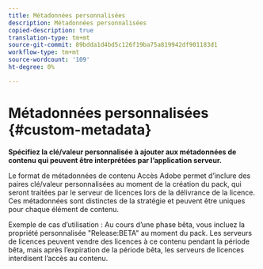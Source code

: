 ```yaml
---
title: Métadonnées personnalisées
description: Métadonnées personnalisées
copied-description: true
translation-type: tm+mt
source-git-commit: 89bdda1d4bd5c126f19ba75a819942df901183d1
workflow-type: tm+mt
source-wordcount: '109'
ht-degree: 0%

---
```



# Métadonnées personnalisées {#custom-metadata}

**Spécifiez la clé/valeur personnalisée à ajouter aux métadonnées de contenu qui peuvent être interprétées par l’application serveur.**

Le format de métadonnées de contenu Accès Adobe permet d’inclure des paires clé/valeur personnalisées au moment de la création du pack, qui seront traitées par le serveur de licences lors de la délivrance de la licence. Ces métadonnées sont distinctes de la stratégie et peuvent être uniques pour chaque élément de contenu.

Exemple de cas d’utilisation : Au cours d’une phase bêta, vous incluez la propriété personnalisée &quot;Release:BETA&quot; au moment du pack. Les serveurs de licences peuvent vendre des licences à ce contenu pendant la période bêta, mais après l’expiration de la période bêta, les serveurs de licences interdisent l’accès au contenu.

